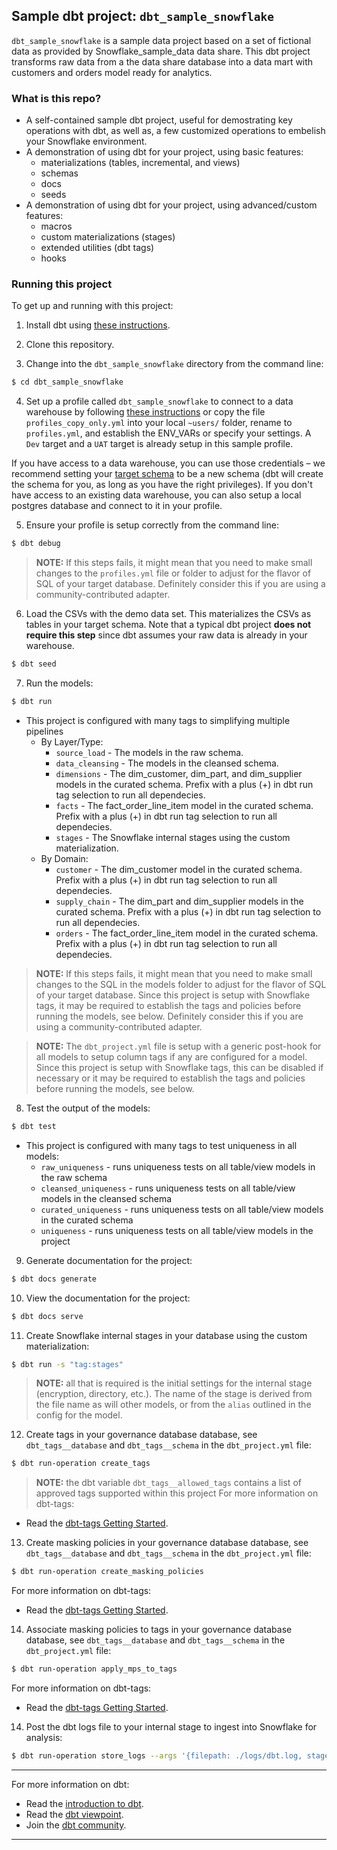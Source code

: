 ## Sample dbt project: `dbt_sample_snowflake`

`dbt_sample_snowflake` is a sample data project based on a set of fictional data as provided by Snowflake_sample_data data share. This dbt project transforms raw data from a the data share database into a data mart with customers and orders model ready for analytics.

### What is this repo?
- A self-contained sample dbt project, useful for demostrating key operations with dbt, as well as, a few customized operations to embelish your Snowflake environment.
- A demonstration of using dbt for your project, using basic features:
    - materializations (tables, incremental, and views)
    - schemas
    - docs 
    - seeds
- A demonstration of using dbt for your project, using advanced/custom features:
    - macros
    - custom materializations (stages)
    - extended utilities (dbt tags)
    - hooks

### Running this project
To get up and running with this project:
1. Install dbt using [these instructions](https://docs.getdbt.com/docs/installation).

2. Clone this repository.

3. Change into the `dbt_sample_snowflake` directory from the command line:
```bash
$ cd dbt_sample_snowflake
```

4. Set up a profile called `dbt_sample_snowflake` to connect to a data warehouse by following [these instructions](https://docs.getdbt.com/docs/configure-your-profile) or copy the file `profiles_copy_only.yml` into your local `~users/` folder, rename to `profiles.yml`, and establish the ENV_VARs or specify your settings.  A `Dev` target and a `UAT` target is already setup in this sample profile. 

If you have access to a data warehouse, you can use those credentials – we recommend setting your [target schema](https://docs.getdbt.com/docs/configure-your-profile#section-populating-your-profile) to be a new schema (dbt will create the schema for you, as long as you have the right privileges). If you don't have access to an existing data warehouse, you can also setup a local postgres database and connect to it in your profile.

5. Ensure your profile is setup correctly from the command line:
```bash
$ dbt debug
```
> **NOTE:** If this steps fails, it might mean that you need to make small changes to the `profiles.yml` file or folder to adjust for the flavor of SQL of your target database. Definitely consider this if you are using a community-contributed adapter.

6. Load the CSVs with the demo data set. This materializes the CSVs as tables in your target schema. Note that a typical dbt project **does not require this step** since dbt assumes your raw data is already in your warehouse.
```bash
$ dbt seed
```

7. Run the models:
```bash
$ dbt run
```
- This project is configured with many tags to simplifying multiple pipelines
  - By Layer/Type:
    - `source_load` - The models in the raw schema.
    - `data_cleansing` - The models in the cleansed schema.
    - `dimensions` - The dim_customer, dim_part, and dim_supplier models in the curated schema.  Prefix with a plus (+) in dbt run tag selection to run all dependecies.
    - `facts` - The fact_order_line_item model in the curated schema.  Prefix with a plus (+) in dbt run tag selection to run all dependecies.
    - `stages` - The Snowflake internal stages using the custom materialization.
  - By Domain:
    - `customer` - The dim_customer model in the curated schema.  Prefix with a plus (+) in dbt run tag selection to run all dependecies. 
    - `supply_chain` - The dim_part and dim_supplier models in the curated schema.  Prefix with a plus (+) in dbt run tag selection to run all dependecies.
    - `orders` - The fact_order_line_item model in the curated schema.  Prefix with a plus (+) in dbt run tag selection to run all dependecies.

> **NOTE:** If this steps fails, it might mean that you need to make small changes to the SQL in the models folder to adjust for the flavor of SQL of your target database. Since this project is setup with Snowflake tags, it may be required to establish the tags and policies before running the models, see below.  Definitely consider this if you are using a community-contributed adapter.

> **NOTE:** The `dbt_project.yml` file is setup with a generic post-hook for all models to setup column tags if any are configured for a model. Since this project is setup with Snowflake tags, this can be disabled if necessary or it may be required to establish the tags and policies before running the models, see below.

8. Test the output of the models:
```bash
$ dbt test
```
- This project is configured with many tags to test uniqueness in all models:
  - `raw_uniqueness` - runs uniqueness tests on all table/view models in the raw schema
  - `cleansed_uniqueness` - runs uniqueness tests on all table/view models in the cleansed schema
  - `curated_uniqueness` - runs uniqueness tests on all table/view models in the curated schema
  - `uniqueness` - runs uniqueness tests on all table/view models in the project

9. Generate documentation for the project:
```bash
$ dbt docs generate
```

10. View the documentation for the project:
```bash
$ dbt docs serve
```

11. Create Snowflake internal stages in your database using the custom materialization:
```bash
$ dbt run -s "tag:stages"
```
> **NOTE:** all that is required is the initial settings for the internal stage (encryption, directory, etc.).  The name of the stage is derived from the file name as will other models, or from the `alias` outlined in the config for the model.

12. Create tags in your governance database database, see `dbt_tags__database` and `dbt_tags__schema` in the `dbt_project.yml` file:
```bash
$ dbt run-operation create_tags
```
> **NOTE:** the dbt variable `dbt_tags__allowed_tags` contains a list of approved tags supported within this project
For more information on dbt-tags:
- Read the [dbt-tags Getting Started](https://dbt-tags.iflambda.com/latest/getting-started.html).

13. Create masking policies in your governance database database, see `dbt_tags__database` and `dbt_tags__schema` in the `dbt_project.yml` file:
```bash
$ dbt run-operation create_masking_policies
```
For more information on dbt-tags:
- Read the [dbt-tags Getting Started](https://dbt-tags.iflambda.com/latest/getting-started.html).

14. Associate masking policies to tags in your governance database database, see `dbt_tags__database` and `dbt_tags__schema` in the `dbt_project.yml` file:
```bash
$ dbt run-operation apply_mps_to_tags
```
For more information on dbt-tags:
- Read the [dbt-tags Getting Started](https://dbt-tags.iflambda.com/latest/getting-started.html).

14. Post the dbt logs file to your internal stage to ingest into Snowflake for analysis:
```bash
$ dbt run-operation store_logs --args '{filepath: ./logs/dbt.log, stage: log_stage/logs, schema: raw}'
```

---
For more information on dbt:
- Read the [introduction to dbt](https://docs.getdbt.com/docs/introduction).
- Read the [dbt viewpoint](https://docs.getdbt.com/docs/about/viewpoint).
- Join the [dbt community](http://community.getdbt.com/).
---
